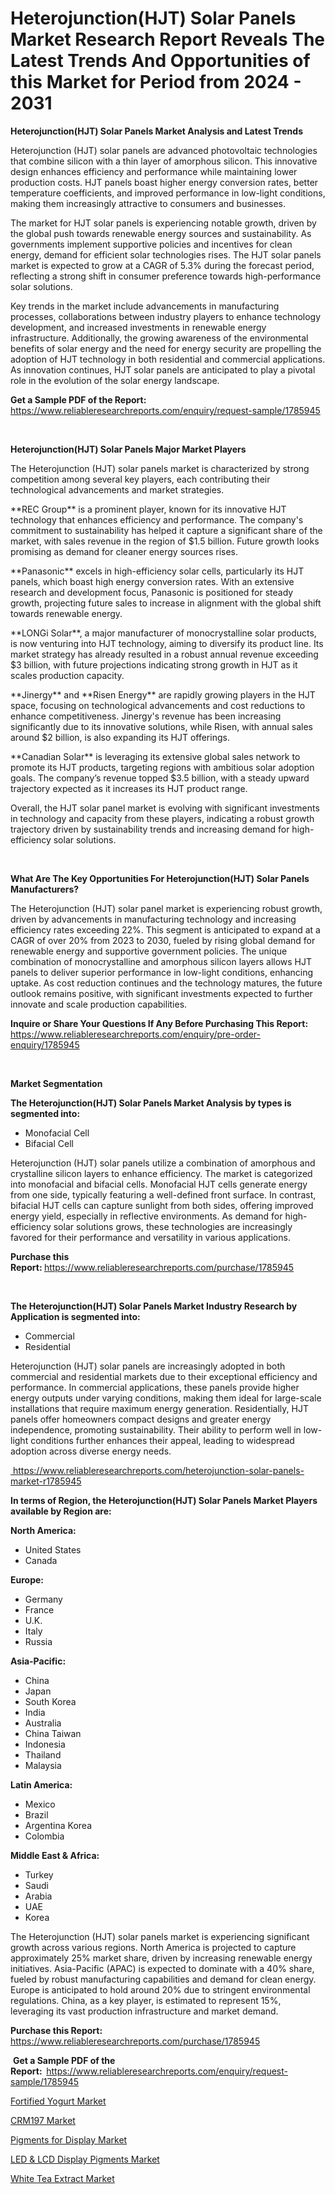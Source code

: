<p><h1>Heterojunction(HJT) Solar Panels Market Research Report Reveals The Latest Trends And Opportunities of this Market for Period from 2024 - 2031</h1></p><p><strong>Heterojunction(HJT) Solar Panels Market Analysis and Latest Trends</strong></p>
<p><p>Heterojunction (HJT) solar panels are advanced photovoltaic technologies that combine silicon with a thin layer of amorphous silicon. This innovative design enhances efficiency and performance while maintaining lower production costs. HJT panels boast higher energy conversion rates, better temperature coefficients, and improved performance in low-light conditions, making them increasingly attractive to consumers and businesses.</p><p>The market for HJT solar panels is experiencing notable growth, driven by the global push towards renewable energy sources and sustainability. As governments implement supportive policies and incentives for clean energy, demand for efficient solar technologies rises. The HJT solar panels market is expected to grow at a CAGR of 5.3% during the forecast period, reflecting a strong shift in consumer preference towards high-performance solar solutions.</p><p>Key trends in the market include advancements in manufacturing processes, collaborations between industry players to enhance technology development, and increased investments in renewable energy infrastructure. Additionally, the growing awareness of the environmental benefits of solar energy and the need for energy security are propelling the adoption of HJT technology in both residential and commercial applications. As innovation continues, HJT solar panels are anticipated to play a pivotal role in the evolution of the solar energy landscape.</p></p>
<p><strong>Get a Sample PDF of the Report:&nbsp;</strong> <a href="https://www.reliableresearchreports.com/enquiry/request-sample/1785945?utm_campaign=3&utm_medium=2&utm_source=Github&utm_content=ia&utm_term=09102024&utm_id=heterojunctionhjt-solar-panels">https://www.reliableresearchreports.com/enquiry/request-sample/1785945</a></p>
<p>&nbsp;</p>
<p><strong>Heterojunction(HJT) Solar Panels Major Market Players</strong></p>
<p><p>The Heterojunction (HJT) solar panels market is characterized by strong competition among several key players, each contributing their technological advancements and market strategies. </p><p>**REC Group** is a prominent player, known for its innovative HJT technology that enhances efficiency and performance. The company's commitment to sustainability has helped it capture a significant share of the market, with sales revenue in the region of $1.5 billion. Future growth looks promising as demand for cleaner energy sources rises.</p><p>**Panasonic** excels in high-efficiency solar cells, particularly its HJT panels, which boast high energy conversion rates. With an extensive research and development focus, Panasonic is positioned for steady growth, projecting future sales to increase in alignment with the global shift towards renewable energy.</p><p>**LONGi Solar**, a major manufacturer of monocrystalline solar products, is now venturing into HJT technology, aiming to diversify its product line. Its market strategy has already resulted in a robust annual revenue exceeding $3 billion, with future projections indicating strong growth in HJT as it scales production capacity.</p><p>**Jinergy** and **Risen Energy** are rapidly growing players in the HJT space, focusing on technological advancements and cost reductions to enhance competitiveness. Jinergy's revenue has been increasing significantly due to its innovative solutions, while Risen, with annual sales around $2 billion, is also expanding its HJT offerings.</p><p>**Canadian Solar** is leveraging its extensive global sales network to promote its HJT products, targeting regions with ambitious solar adoption goals. The company’s revenue topped $3.5 billion, with a steady upward trajectory expected as it increases its HJT product range.</p><p>Overall, the HJT solar panel market is evolving with significant investments in technology and capacity from these players, indicating a robust growth trajectory driven by sustainability trends and increasing demand for high-efficiency solar solutions.</p></p>
<p>&nbsp;</p>
<p><strong>What Are The Key Opportunities For Heterojunction(HJT) Solar Panels Manufacturers?</strong></p>
<p><p>The Heterojunction (HJT) solar panel market is experiencing robust growth, driven by advancements in manufacturing technology and increasing efficiency rates exceeding 22%. This segment is anticipated to expand at a CAGR of over 20% from 2023 to 2030, fueled by rising global demand for renewable energy and supportive government policies. The unique combination of monocrystalline and amorphous silicon layers allows HJT panels to deliver superior performance in low-light conditions, enhancing uptake. As cost reduction continues and the technology matures, the future outlook remains positive, with significant investments expected to further innovate and scale production capabilities.</p></p>
<p><strong>Inquire or Share Your Questions If Any Before Purchasing This Report:</strong> <a href="https://www.reliableresearchreports.com/enquiry/pre-order-enquiry/1785945?utm_campaign=3&utm_medium=2&utm_source=Github&utm_content=ia&utm_term=09102024&utm_id=heterojunctionhjt-solar-panels">https://www.reliableresearchreports.com/enquiry/pre-order-enquiry/1785945</a></p>
<p>&nbsp;</p>
<p><strong>Market Segmentation</strong></p>
<p><strong>The Heterojunction(HJT) Solar Panels Market Analysis by types is segmented into:</strong></p>
<p><ul><li>Monofacial Cell</li><li>Bifacial Cell</li></ul></p>
<p><p>Heterojunction (HJT) solar panels utilize a combination of amorphous and crystalline silicon layers to enhance efficiency. The market is categorized into monofacial and bifacial cells. Monofacial HJT cells generate energy from one side, typically featuring a well-defined front surface. In contrast, bifacial HJT cells can capture sunlight from both sides, offering improved energy yield, especially in reflective environments. As demand for high-efficiency solar solutions grows, these technologies are increasingly favored for their performance and versatility in various applications.</p></p>
<p><strong>Purchase this Report:&nbsp;</strong><a href="https://www.reliableresearchreports.com/purchase/1785945?utm_campaign=3&utm_medium=2&utm_source=Github&utm_content=ia&utm_term=09102024&utm_id=heterojunctionhjt-solar-panels">https://www.reliableresearchreports.com/purchase/1785945</a></p>
<p>&nbsp;</p>
<p><strong>The Heterojunction(HJT) Solar Panels Market Industry Research by Application is segmented into:</strong></p>
<p><ul><li>Commercial</li><li>Residential</li></ul></p>
<p><p>Heterojunction (HJT) solar panels are increasingly adopted in both commercial and residential markets due to their exceptional efficiency and performance. In commercial applications, these panels provide higher energy outputs under varying conditions, making them ideal for large-scale installations that require maximum energy generation. Residentially, HJT panels offer homeowners compact designs and greater energy independence, promoting sustainability. Their ability to perform well in low-light conditions further enhances their appeal, leading to widespread adoption across diverse energy needs.</p></p>
<p><a href="https://www.reliableresearchreports.com/heterojunction-solar-panels-market-r1785945?utm_campaign=3&utm_medium=2&utm_source=Github&utm_content=ia&utm_term=09102024&utm_id=heterojunctionhjt-solar-panels">&nbsp;https://www.reliableresearchreports.com/heterojunction-solar-panels-market-r1785945</a></p>
<p><strong>In terms of Region, the Heterojunction(HJT) Solar Panels Market Players available by Region are:</strong></p>
<p>
    <p> <strong> North America: </strong>
        <ul>
            <li>United States</li>
            <li>Canada</li>
        </ul>
        </p> 
    <p> <strong> Europe: </strong>
        <ul>
            <li>Germany</li>
            <li>France</li>
            <li>U.K.</li>
            <li>Italy</li>
            <li>Russia</li>
        </ul>
        </p> 
    <p> <strong> Asia-Pacific: </strong>
        <ul>
            <li>China</li>
            <li>Japan</li>
            <li>South Korea</li>
            <li>India</li>
            <li>Australia</li>
            <li>China Taiwan</li>
            <li>Indonesia</li>
            <li>Thailand</li>
            <li>Malaysia</li>
        </ul>
        </p> 
    <p> <strong> Latin America: </strong>
        <ul>
            <li>Mexico</li>
            <li>Brazil</li>
            <li>Argentina Korea</li>
            <li>Colombia</li>
        </ul>
        </p> 
    <p> <strong> Middle East & Africa: </strong>
        <ul>
            <li>Turkey</li>
            <li>Saudi</li>
            <li>Arabia</li>
            <li>UAE</li>
            <li>Korea</li>
        </ul>
    </p>
    </p>
<p><p>The Heterojunction (HJT) solar panels market is experiencing significant growth across various regions. North America is projected to capture approximately 25% market share, driven by increasing renewable energy initiatives. Asia-Pacific (APAC) is expected to dominate with a 40% share, fueled by robust manufacturing capabilities and demand for clean energy. Europe is anticipated to hold around 20% due to stringent environmental regulations. China, as a key player, is estimated to represent 15%, leveraging its vast production infrastructure and market demand.</p></p>
<p><strong>Purchase this Report: </strong><a href="https://www.reliableresearchreports.com/purchase/1785945?utm_campaign=3&utm_medium=2&utm_source=Github&utm_content=ia&utm_term=09102024&utm_id=heterojunctionhjt-solar-panels">https://www.reliableresearchreports.com/purchase/1785945</a></p>
<p>&nbsp;<strong>Get a Sample PDF of the Report:&nbsp;&nbsp;</strong><a href="https://www.reliableresearchreports.com/enquiry/request-sample/1785945?utm_campaign=3&utm_medium=2&utm_source=Github&utm_content=ia&utm_term=09102024&utm_id=heterojunctionhjt-solar-panels">https://www.reliableresearchreports.com/enquiry/request-sample/1785945</a></p>
<p><strong></strong></p>
<p><p><a href="https://issuu.com/reportprime-2/docs/fortified-yogurt-market-size-2030.p_a239d2f30b4eaf?utm_campaign=3&utm_medium=2&utm_source=Github&utm_content=ia&utm_term=09102024&utm_id=heterojunctionhjt-solar-panels">Fortified Yogurt Market</a></p><p><a href="https://www.linkedin.com/pulse/analyzing-global-crm197-market-growth-prospects-future-forecast-eb8wf?utm_campaign=3&utm_medium=2&utm_source=Github&utm_content=ia&utm_term=09102024&utm_id=heterojunctionhjt-solar-panels">CRM197 Market</a></p><p><a href="https://github.com/WayneGriffin411/Market-Research-Report-List-1/blob/main/pigments-for-display-market.md?utm_campaign=3&utm_medium=2&utm_source=Github&utm_content=ia&utm_term=09102024&utm_id=heterojunctionhjt-solar-panels">Pigments for Display Market</a></p><p><a href="https://github.com/AlesiaDushku485/Market-Research-Report-List-1/blob/main/led-lcd-display-pigments-market.md?utm_campaign=3&utm_medium=2&utm_source=Github&utm_content=ia&utm_term=09102024&utm_id=heterojunctionhjt-solar-panels">LED & LCD Display Pigments Market</a></p><p><a href="https://www.linkedin.com/pulse/comprehensive-white-tea-extract-market-report-regional-analysis-vtt5e?utm_campaign=3&utm_medium=2&utm_source=Github&utm_content=ia&utm_term=09102024&utm_id=heterojunctionhjt-solar-panels">White Tea Extract Market</a></p></p>